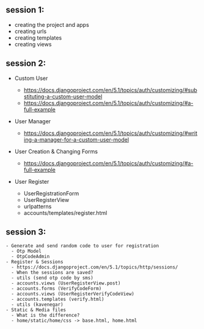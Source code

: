 

## session 1:

- creating the project and apps
- creating urls
- creating templates
- creating views

## session 2:

- Custom User

    - https://docs.djangoproject.com/en/5.1/topics/auth/customizing/#substituting-a-custom-user-model
    - https://docs.djangoproject.com/en/5.1/topics/auth/customizing/#a-full-example

- User Manager

    - https://docs.djangoproject.com/en/5.1/topics/auth/customizing/#writing-a-manager-for-a-custom-user-model

- User Creation & Changing Forms
    - https://docs.djangoproject.com/en/5.1/topics/auth/customizing/#a-full-example


- User Register
    - UserRegistrationForm
    - UserRegisterView
    - urlpatterns
    - accounts/templates/register.html

## session 3:

    - Generate and send random code to user for registration
      - Otp Model
      - OtpCodeAdmin
    - Register & Sessions
      - https://docs.djangoproject.com/en/5.1/topics/http/sessions/
      - When the sessions are saved?
      - utils (send otp code by sms)
      - accounts.views (UserRegisterView.post)
      - accounts.forms (VerifyCodeForm)
      - accounts.views (UserRegisterVerifyCodeView)
      - accounts.templates (verify.html)
      - utils (kavenegar)
    - Static & Media files
      - What is the difference?
      - home/static/home/css -> base.html, home.html